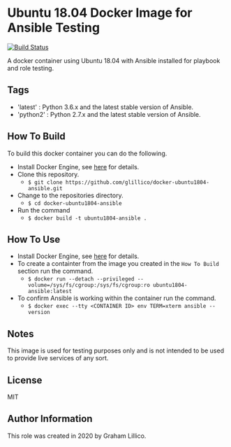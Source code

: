 # Ubuntu 18.04 Docker Image for Ansible Testing

[![Build Status](https://github.com/glillico/docker-ubuntu1804-ansible/workflows/build/badge.svg)](https://github.com/glillico/docker-ubuntu1804-ansible/actions?query=workflow%3Abuild)

A docker container using Ubuntu 18.04 with Ansible installed for playbook and role testing.

## Tags

  - 'latest'  : Python 3.6.x and the latest stable version of Ansible.
  - 'python2' : Python 2.7.x and the latest stable version of Ansible.

## How To Build

To build this docker container you can do the following.

  - Install Docker Engine, see [here](https://docs.docker.com/engine/install/) for details.
  - Clone this repository.
    - `$ git clone https://github.com/glillico/docker-ubuntu1804-ansible.git`
  - Change to the repositories directory.
    - `$ cd docker-ubuntu1804-ansible`
  - Run the command
    - `$ docker build -t ubuntu1804-ansible .`

## How To Use

  - Install Docker Engine, see [here](https://docs.docker.com/engine/install/) for details.
  - To create a containter from the image you created in the `How To Build` section run the command.
    - `$ docker run --detach --privileged --volume=/sys/fs/cgroup:/sys/fs/cgroup:ro ubuntu1804-ansible:latest`
  - To confirm Ansible is working within the container run the command.
    - `$ docker exec --tty <CONTAINER ID> env TERM=xterm ansible --version`

## Notes

This image is used for testing purposes only and is not intended to be used to provide live services of any sort.

## License

MIT

## Author Information

This role was created in 2020 by Graham Lillico.